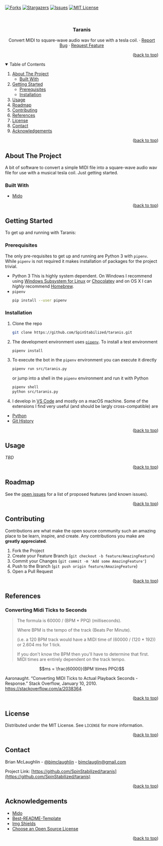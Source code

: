 <a name="readme-top"></a>
<!-- ========= PROJECT SHIELDS ============================================= -->

[![Forks][forks-shield]][forks-url]
[![Stargazers][stars-shield]][stars-url]
[![Issues][issues-shield]][issues-url]
[![MIT License][license-shield]][license-url]

<!-- ========= PROJECT LOGO ================================================ -->

<br />
<p align="center">

  <h3 align="center">Taranis</h3>

  <p align="center">
    Convert MIDI to square-wave audio wav for use with a tesla coil.
    ·
    <a href="https://github.com/SpinStabilized/taranis/issues">Report Bug</a>
    ·
    <a href="https://github.com/SpinStabilized/taranis/issues">Request Feature</a>
  </p>
</p>

<p align="right">(<a href="#readme-top">back to top</a>)</p>

<!-- ========= TABLE OF CONTENTS =========================================== -->

<details open="open">
  <summary>Table of Contents</summary>
  <ol>
    <li>
      <a href="#about-the-project">About The Project</a>
      <ul>
        <li><a href="#built-with">Built With</a></li>
      </ul>
    </li>
    <li>
      <a href="#getting-started">Getting Started</a>
      <ul>
        <li><a href="#prerequisites">Prerequisites</a></li>
        <li><a href="#installation">Installation</a></li>
      </ul>
    </li>
    <li><a href="#usage">Usage</a></li>
    <li><a href="#roadmap">Roadmap</a></li>
    <li><a href="#contributing">Contributing</a></li>
    <li><a href="#references">References</a></li>
    <li><a href="#license">License</a></li>
    <li><a href="#contact">Contact</a></li>
    <li><a href="#acknowledgements">Acknowledgements</a></li>
  </ol>
</details>

<p align="right">(<a href="#readme-top">back to top</a>)</p>

<!-- ========= ABOUT THE PROJECT =========================================== -->

## About The Project

<!--
[![DBot Screenshot][product-screenshot]](https://github.com/SpinStabilized/dbot)
-->

A bit of software to convert a simple MIDI file into a square-wave audio wav
file for use with a musical tesla coil. Just getting started.

### Built With

* [Mido](https://mido.readthedocs.io/en/latest/index.html)

<p align="right">(<a href="#readme-top">back to top</a>)</p>

<!-- ========= GETTING STARTED ============================================= -->

## Getting Started

To get up and running with Taranis:

### Prerequisites

The only pre-requisites to get up and running are Python 3 with `pipenv`. While `pipenv` is not required it makes installation of packages for the project trivial.

* Python 3
  This is highly system dependent. On Windows I recommend using [Windows Subsystem for Linux](https://docs.microsoft.com/en-us/windows/wsl/install-win10) or [Chocolatey](https://chocolatey.org/) and on OS X I can *highly* recommend [Homebrew](https://brew.sh/).
* `pipenv`
  ```sh
  pip install --user pipenv
  ```

### Installation

1. Clone the repo
   ```sh
   git clone https://github.com/SpinStabilized/taranis.git
   ```
2. The development environment uses [`pipenv`](https://pipenv.pypa.io/en/latest/#install-pipenv-today). To install a test environment
   ```sh
   pipenv install
   ```
3. To execute the bot in the `pipenv` environment you can execute it directly
   ```sh
   pipenv run src/taranis.py
   ```
   or jump into a shell in the `pipenv` environment and run it with Python
   ```sh
   pipenv shell
   python src/taranis.py
   ```
4. I develop in [VS Code](https://code.visualstudio.com/) and mostly on a macOS machine. Some of the extensions I find very useful (and should be largly cross-compatible) are
  * [Python](https://marketplace.visualstudio.com/items?itemName=ms-python.python)
  * [Git History](https://marketplace.visualstudio.com/items?itemName=donjayamanne.githistory)
  
<p align="right">(<a href="#readme-top">back to top</a>)</p>

<!-- ========= USAGE EXAMPLES ============================================== -->

## Usage

*TBD*

<p align="right">(<a href="#readme-top">back to top</a>)</p>

<!-- ========= ROADMAP ===================================================== -->

## Roadmap

See the [open issues](https://github.com/SpinStabilized/taranis/issues) for a list of proposed features (and known issues).

<p align="right">(<a href="#readme-top">back to top</a>)</p>

<!-- ========= CONTRIBUTING ================================================ -->

## Contributing

Contributions are what make the open source community such an amazing place to be learn, inspire, and create. Any contributions you make are **greatly appreciated**.

1. Fork the Project
2. Create your Feature Branch (`git checkout -b feature/AmazingFeature`)
3. Commit your Changes (`git commit -m 'Add some AmazingFeature'`)
4. Push to the Branch (`git push origin feature/AmazingFeature`)
5. Open a Pull Request

<p align="right">(<a href="#readme-top">back to top</a>)</p>

<!-- ========= REFERENCES ================================================== -->

## References

### Converting Midi Ticks to Seconds

> The formula is 60000 / (BPM * PPQ) (milliseconds).
> 
> Where BPM is the tempo of the track (Beats Per Minute).
> 
> (i.e. a 120 BPM track would have a MIDI time of (60000 / (120 * 192)) or
> 2.604 ms for 1 tick.
> 
> If you don't know the BPM then you'll have to determine that first. MIDI
> times are entirely dependent on the track tempo.

```math
ms = \frac{60000}{BPM \times PPQ}
```

Aaronaught. “Converting MIDI Ticks to Actual Playback Seconds - Response.” Stack Overflow, January 10, 2010. https://stackoverflow.com/a/2038364. 

<p align="right">(<a href="#readme-top">back to top</a>)</p>

<!-- ========= LICENSE ===================================================== -->

## License

Distributed under the MIT License. See `LICENSE` for more information.

<p align="right">(<a href="#readme-top">back to top</a>)</p>

<!-- ========= CONTACT ===================================================== -->

## Contact

Brian McLaughlin - [@bjmclaughlin](https://twitter.com/bjmclaughlin) - bjmclauglin@gmail.com

Project Link: [https://github.com/SpinStabilized/taranis](https://github.com/SpinStabilized/taranis)

<p align="right">(<a href="#readme-top">back to top</a>)</p>

<!-- ========= ACKNOWLEDGEMENTS ============================================ -->

## Acknowledgements
* [Mido](https://mido.readthedocs.io/en/latest/index.html)
* [Best-README-Template](https://github.com/othneildrew/Best-README-Template)
* [Img Shields](https://shields.io)
* [Choose an Open Source License](https://choosealicense.com)

<p align="right">(<a href="#readme-top">back to top</a>)</p>

<!-- ========= MARKDOWN LINKS & IMAGES ===================================== -->

[contributors-url]: https://github.com/SpinStabilized/taranis/graphs/contributors
[forks-shield]: https://img.shields.io/github/forks/SpinStabilized/taranis?style=for-the-badge
[forks-url]: https://github.com/SpinStabilized/taranis/network/members
[stars-shield]: https://img.shields.io/github/stars/SpinStabilized/taranis?style=for-the-badge
[stars-url]:https://github.com/SpinStabilized/taranis/stargazers
[issues-shield]:https://img.shields.io/github/issues/SpinStabilized/taranis?style=for-the-badge
[issues-url]: https://github.com/SpinStabilized/taranis/issues
[license-shield]: https://img.shields.io/github/license/SpinStabilized/taranis?style=for-the-badge
[license-url]: https://github.com/SpinStabilized/taranis/blob/main/LICENSE

[so-ticks-to-secs]: https://stackoverflow.com/a/2038364
